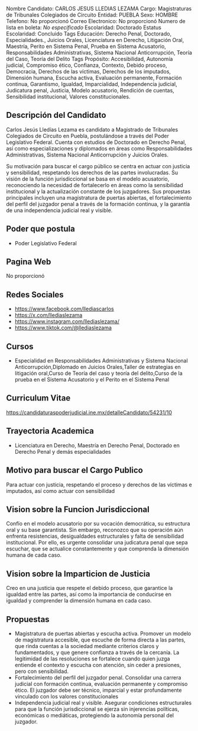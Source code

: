 Nombre Candidato: CARLOS JESUS LLEDIAS LEZAMA
Cargo: Magistraturas de Tribunales Colegiados de Circuito
Entidad: PUEBLA
Sexo: HOMBRE
Telefono: No proporcionó
Correo Electronico: No proporcionó
Numero de lista en boleta: *No especificado*
Escolaridad: Doctorado
Estatus Escolaridad: Concluido
Tags Educación: Derecho Penal, Doctorado, Especialidades., Juicios Orales, Licenciatura en Derecho, Litigación Oral, Maestría, Perito en Sistema Penal, Prueba en Sistema Acusatorio, Responsabilidades Administrativas, Sistema Nacional Anticorrupción, Teoría del Caso, Teoría del Delito
Tags Propósito: Accesibilidad, Autonomía judicial, Compromiso ético, Confianza, Contexto, Debido proceso, Democracia, Derechos de las víctimas, Derechos de los imputados, Dimensión humana, Escucha activa, Evaluación permanente, Formación continua, Garantismo, Igualdad, Imparcialidad, Independencia judicial, Judicatura penal, Justicia, Modelo acusatorio, Rendición de cuentas, Sensibilidad institucional, Valores constitucionales.


## Descripción del Candidato 

Carlos Jesús Lledías Lezama es candidato a Magistrado de Tribunales Colegiados de Circuito en Puebla, postulándose a través del Poder Legislativo Federal. Cuenta con estudios de Doctorado en Derecho Penal, así como especializaciones y diplomados en áreas como Responsabilidades Administrativas, Sistema Nacional Anticorrupción y Juicios Orales.

Su motivación para buscar el cargo público se centra en actuar con justicia y sensibilidad, respetando los derechos de las partes involucradas. Su visión de la función jurisdiccional se basa en el modelo acusatorio, reconociendo la necesidad de fortalecerlo en áreas como la sensibilidad institucional y la actualización constante de los juzgadores. Sus propuestas principales incluyen una magistratura de puertas abiertas, el fortalecimiento del perfil del juzgador penal a través de la formación continua, y la garantía de una independencia judicial real y visible.


## Poder que postula

- Poder Legislativo Federal


## Pagina Web

No proporcionó


## Redes Sociales

- https://www.facebook.com/llediascarlos
- https://x.com/llediaslezama
- https://www.instagram.com/llediaslezama/
- https://www.tiktok.com/@llediaslezama


## Cursos

- Especialidad en Responsabilidades Administrativas y Sistema Nacional Anticorrupción,Diplomado en Juicios Orales,Taller de estrategias en litigación oral,Curso de Teoría del caso y teoría del delito,Curso de la prueba en el Sistema Acusatorio y el Perito en el Sistema Penal


## Curriculum Vitae

https://candidaturaspoderjudicial.ine.mx/detalleCandidato/54231/10


## Trayectoria Academica

- Licenciatura en Derecho, Maestría en Derecho Penal, Doctorado en Derecho Penal y demás especialidades


## Motivo para buscar el Cargo Publico

Para actuar con justicia, respetando el proceso y derechos de las víctimas e imputados, así como actuar con sensibilidad


## Vision sobre la Funcion Jurisdiccional

Confío en el modelo acusatorio por su vocación democrática, su estructura oral y su base garantista. Sin embargo, reconozco que su operación aún enfrenta resistencias, desigualdades estructurales y falta de sensibilidad institucional. Por ello, es urgente consolidar una judicatura penal que sepa escuchar, que se actualice constantemente y que comprenda la dimensión humana de cada caso.


## Vision sobre la Imparticion de Justicia

Creo en una justicia que respete el debido proceso, que garantice la igualdad entre las partes, así como la importancia de conducirse en igualdad y comprender la dimensión humana en cada caso.


## Propuestas

- Magistratura de puertas abiertas y escucha activa. Promover un modelo de magistratura accesible, que escuche de forma directa a las partes, que rinda cuentas a la sociedad mediante criterios claros y fundamentados, y que genere confianza a través de la cercanía. La legitimidad de las resoluciones se fortalece cuando quien juzga entiende el contexto y escucha con atención, sin ceder a presiones, pero con sensibilidad.
- Fortalecimiento del perfil del juzgador penal. Consolidar una carrera judicial con formación continua, evaluación permanente y compromiso ético. El juzgador debe ser técnico, imparcial y estar profundamente vinculado con los valores constitucionales
- Independencia judicial real y visible. Asegurar condiciones estructurales para que la función jurisdiccional se ejerza sin injerencias políticas, económicas o mediáticas, protegiendo la autonomía personal del juzgador.

